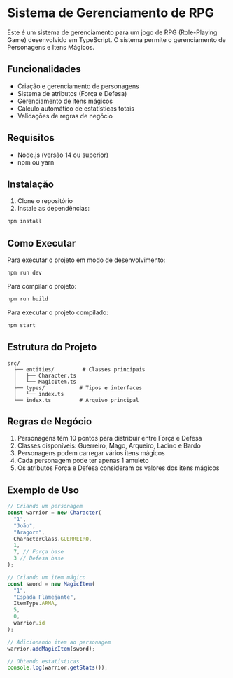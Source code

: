 # Sistema de Gerenciamento de RPG

Este é um sistema de gerenciamento para um jogo de RPG (Role-Playing Game) desenvolvido em TypeScript. O sistema permite o gerenciamento de Personagens e Itens Mágicos.

## Funcionalidades

- Criação e gerenciamento de personagens
- Sistema de atributos (Força e Defesa)
- Gerenciamento de itens mágicos
- Cálculo automático de estatísticas totais
- Validações de regras de negócio

## Requisitos

- Node.js (versão 14 ou superior)
- npm ou yarn

## Instalação

1. Clone o repositório
2. Instale as dependências:

```bash
npm install
```

## Como Executar

Para executar o projeto em modo de desenvolvimento:

```bash
npm run dev
```

Para compilar o projeto:

```bash
npm run build
```

Para executar o projeto compilado:

```bash
npm start
```

## Estrutura do Projeto

```
src/
  ├── entities/         # Classes principais
  │   ├── Character.ts
  │   └── MagicItem.ts
  ├── types/           # Tipos e interfaces
  │   └── index.ts
  └── index.ts         # Arquivo principal
```

## Regras de Negócio

1. Personagens têm 10 pontos para distribuir entre Força e Defesa
2. Classes disponíveis: Guerreiro, Mago, Arqueiro, Ladino e Bardo
3. Personagens podem carregar vários itens mágicos
4. Cada personagem pode ter apenas 1 amuleto
5. Os atributos Força e Defesa consideram os valores dos itens mágicos

## Exemplo de Uso

```typescript
// Criando um personagem
const warrior = new Character(
  "1",
  "João",
  "Aragorn",
  CharacterClass.GUERREIRO,
  1,
  7, // Força base
  3 // Defesa base
);

// Criando um item mágico
const sword = new MagicItem(
  "1",
  "Espada Flamejante",
  ItemType.ARMA,
  5,
  0,
  warrior.id
);

// Adicionando item ao personagem
warrior.addMagicItem(sword);

// Obtendo estatísticas
console.log(warrior.getStats());
```
